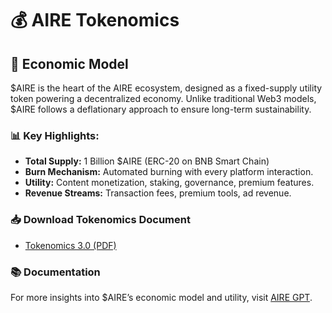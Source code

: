 # 💰 AIRE Tokenomics

## 🌱 Economic Model
$AIRE is the heart of the AIRE ecosystem, designed as a fixed-supply utility token powering a decentralized economy. Unlike traditional Web3 models, $AIRE follows a deflationary approach to ensure long-term sustainability.

### 📊 Key Highlights:
- **Total Supply:** 1 Billion $AIRE (ERC-20 on BNB Smart Chain)
- **Burn Mechanism:** Automated burning with every platform interaction.
- **Utility:** Content monetization, staking, governance, premium features.
- **Revenue Streams:** Transaction fees, premium tools, ad revenue.

### 📥 Download Tokenomics Document
- [Tokenomics 3.0 (PDF)](https://drive.google.com/file/d/15BZLiQVG2xHAcIKKiGjasIRn-N2sbQIB/view?usp=sharing)

### 📚 Documentation
For more insights into $AIRE’s economic model and utility, visit [AIRE GPT](http://www.airegpt.com).
